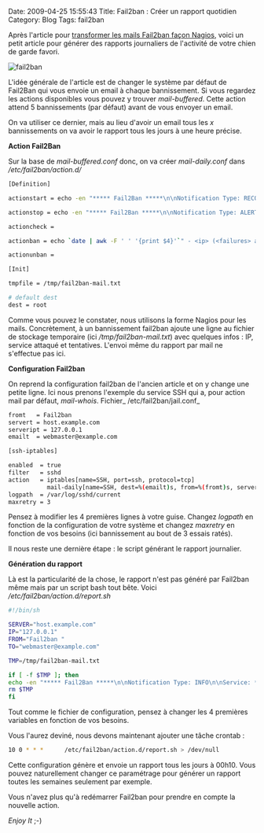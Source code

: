 Date: 2009-04-25 15:55:43
Title: Fail2ban : Créer un rapport quotidien
Category: Blog
Tags: fail2ban

Après l'article pour [transformer les mails Fail2ban façon Nagios](/blog/2009/03/27/fail2ban-email-alerte-facon-nagios/), voici un petit article pour générer des rapports journaliers de l'activité de votre chien de garde favori.

![fail2ban](/images/2009/04/fail2ban_logo.png)

L'idée générale de l'article est de changer le système par défaut de Fail2Ban qui vous envoie un email à chaque bannissement. Si vous regardez les actions disponibles vous pouvez y trouver _mail-buffered_. Cette action attend 5 bannissements (par défaut) avant de vous envoyer un email.

On va utiliser ce dernier, mais au lieu d'avoir un email tous les _x_ bannissements on va avoir le rapport tous les jours à une heure précise.

**Action Fail2Ban**

Sur la base de _mail-buffered.conf_ donc, on va créer _mail-daily.conf_ dans _/etc/fail2ban/action.d/_

``` bash
[Definition]

actionstart = echo -en "***** Fail2Ban *****\n\nNotification Type: RECOVERY\n\nService: <name>\nHost: <server>\nAddress: <serverip>\nState: STARTED\n\nDate/Time: `date`\n\nAdditional Info:\n\n" | mail -a "From: <from>" -s "** RECOVERY alert - <server>/<name> jail is STARTED **" <dest>

actionstop = echo -en "***** Fail2Ban *****\n\nNotification Type: ALERT\n\nService: <name>\nHost: <server>\nAddress: <serverip>\nState: STOPPED\n\nDate/Time: `date`\n\nAdditional Info:\n\n" | mail -a "From: <dest>" -s "** ALERT alert - <server>/<name> jail is STOPPED **" <dest>

actioncheck =

actionban = echo `date | awk -F ' ' '{print $4}'`" - <ip> (<failures> attempts against <name>)" >> <tmpfile>

actionunban =

[Init]

tmpfile = /tmp/fail2ban-mail.txt

# default dest
dest = root
```

Comme vous pouvez le constater, nous utilisons la forme Nagios pour les mails. Concrètement, à un bannissement fail2ban ajoute une ligne au fichier de stockage temporaire (ici _/tmp/fail2ban-mail.txt_) avec quelques infos : IP, service attaqué et tentatives. L'envoi même du rapport par mail ne s'effectue pas ici.

**Configuration Fail2ban**

On reprend la configuration fail2ban de l'ancien article et on y change une petite ligne. Ici nous prenons l'exemple du service SSH qui a, pour action mail par défaut, _mail-whois_. Fichier_ /etc/fail2ban/jail.conf_

``` bash
fromt   = Fail2ban
servert = host.example.com
serveript = 127.0.0.1
emailt  = webmaster@example.com

[ssh-iptables]

enabled  = true
filter   = sshd
action   = iptables[name=SSH, port=ssh, protocol=tcp]
           mail-daily[name=SSH, dest=%(emailt)s, from=%(fromt)s, server=%(servert)s, serverip=%(serveript)s]
logpath  = /var/log/sshd/current
maxretry = 3
```

Pensez à modifier les 4 premières lignes à votre guise. Changez _logpath_ en fonction de la configuration de votre système et changez _maxretry_ en fonction de vos besoins (ici bannissement au bout de 3 essais ratés).

Il nous reste une dernière étape : le script générant le rapport journalier.

**Génération du rapport**

Là est la particularité de la chose, le rapport n'est pas généré par Fail2ban même mais par un script bash tout bête. Voici _/etc/fail2ban/action.d/report.sh_

``` bash
#!/bin/sh

SERVER="host.example.com"
IP="127.0.0.1"
FROM="Fail2ban "
TO="webmaster@example.com"

TMP=/tmp/fail2ban-mail.txt

if [ -f $TMP ]; then
echo -en "***** Fail2Ban *****\n\nNotification Type: INFO\n\nService: *\nHost: $SERVER\nAddress: $IP\nState: OK\n\nDate/Time: `date`\n\nAdditional Info:\n\nThese hosts have been banned on `date --date '1 days ago' +"%a %d %b"`\n`cat $TMP`" | mail -a "From: $FROM" -s "** INFO alert - $SERVER jail REPORT **" $TO
rm $TMP
fi
```

Tout comme le fichier de configuration, pensez à changer les 4 premières variables en fonction de vos besoins.

Vous l'aurez deviné, nous devons maintenant ajouter une tâche crontab :

``` bash
10 0 * * *      /etc/fail2ban/action.d/report.sh > /dev/null
```

Cette configuration génère et envoie un rapport tous les jours à 00h10. Vous pouvez naturellement changer ce paramétrage pour générer un rapport toutes les semaines seulement par exemple.

Vous n'avez plus qu'à redémarrer Fail2ban pour prendre en compte la nouvelle action.

_Enjoy It_ ;-)
